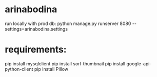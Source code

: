 # arinabodina

run locally with prod db:
python manage.py runserver 8080   --settings=arinabodina.settings

requirements:
=============
pip install mysqlclient
pip install sorl-thumbnail
pip install google-api-python-client
pip install Pillow